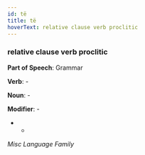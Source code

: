 ```yaml
---
id: të
title: të
hoverText: relative clause verb proclitic
---
```


### relative clause verb proclitic

**Part of Speech**: Grammar

**Verb**: -

**Noun**: -

**Modifier**: -

- -

*Misc Language Family*